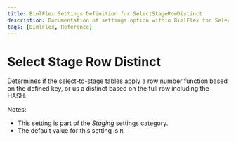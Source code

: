 ```yaml
---
title: BimlFlex Settings Definition for SelectStageRowDistinct
description: Documentation of settings option within BimlFlex for SelectStageRowDistinct
tags: [BimlFlex, Reference]
---
```


# Select Stage Row Distinct

Determines if the select-to-stage tables apply a row number function based on the defined key, or us a distinct based on the full row including the HASH.

Notes:

* This setting is part of the *Staging* settings category.
* The default value for this setting is `N`.
